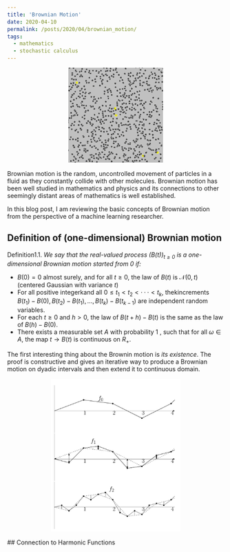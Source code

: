 ```yaml
---
title: 'Brownian Motion'
date: 2020-04-10
permalink: /posts/2020/04/brownian_motion/
tags:
  - mathematics
  - stochastic calculus
---
```


<p align="center">
<img src="/images/Brownian_motion.gif">
</p>
Brownian motion is the random, uncontrolled movement of particles in a fluid as they constantly collide with other molecules. Brownian motion has been well studied in mathematics and physics and its connections to other seemingly distant areas of mathematics is well established.

In this blog post, I am reviewing the basic concepts of Brownian motion from the perspective of a machine learning researcher.

## Definition of (one-dimensional) Brownian motion

Definition1.1. *We say that the real-valued process $(B(t))_{t≥0}$ is a one-dimensional Brownian motion started from $0$ if:*
* $B(0) = 0$ almost  surely,  and  for  all $t≥0$,  the  law  of $B(t)$ is $\mathcal{N}(0,t)$ (centered Gaussian with variance $t$)
* For  all  positive  integerkand  all $0≤t_1< t_2<···< t_k$,  thekincrements $B(t_1)−B(0),B(t_2)−B(t_1),...,B(t_k)−B(t_{k−1})$ are independent random variables.
* For each $t≥0$ and $h >0$, the law of $B(t+h)−B(t)$ is the same as the law of $B(h)−B(0)$.
* There  exists  a  measurable  set $A$ with  probability $1$ , such that for all $\omega\in A$, the map $t\to B(t)$ is continuous on $R_+$.

The first interesting thing about the Brownin motion is _its existence_. The proof is constructive and gives an iterative way to produce a Brownian motion on dyadic intervals and then extend it to continuous domain.
<p align="center">
<img src="/images/bm_iterative_construction.png" alt="iterative_construction" width="300">
</p>
## Connection to Harmonic Functions

